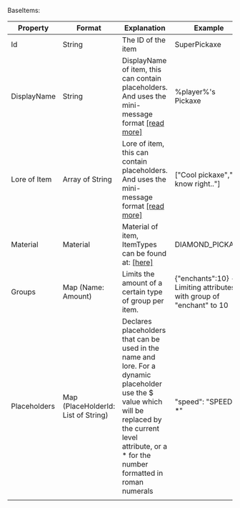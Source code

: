 BaseItems:

| Property     | Format                              | Explanation                                                                                                                                                                                                     | Example                                                             |
|--------------|-------------------------------------|-----------------------------------------------------------------------------------------------------------------------------------------------------------------------------------------------------------------|---------------------------------------------------------------------|
| Id           | String                              | The ID of the item                                                                                                                                                                                              | SuperPickaxe                                                        |
| DisplayName  | String                              | DisplayName of item, this can contain placeholders. And uses the mini-message format [[read more]](https://docs.adventure.kyori.net/minimessage/index.html)                                                     | %player%'s Pickaxe                                                  |
| Lore of Item | Array of String                     | Lore of item, this can contain placeholders. And uses the mini-message format [[read more]](https://docs.adventure.kyori.net/minimessage/index.html)                                                            | ["Cool pickaxe","I know right.."]                                   |
| Material     | Material                            | Material of item, ItemTypes can be found at: [[here]](https://hub.spigotmc.org/javadocs/bukkit/org/bukkit/Material.html)                                                                                        | DIAMOND_PICKAXE                                                     |
| Groups       | Map (Name: Amount)                  | Limits the amount of a certain type of group per item.                                                                                                                                                          | {"enchants":10} - Limiting attributes with group of "enchant" to 10 |
| Placeholders | Map (PlaceHolderId: List of String) | Declares placeholders that can be used in the name and lore. For a dynamic placeholder use the $ value which will be replaced by the current level attribute, or a * for the number formatted in roman numerals | "speed": "SPEED-*"                                                  |
|              |                                     |                                                                                                                                                                                                                 |                                                                     |
